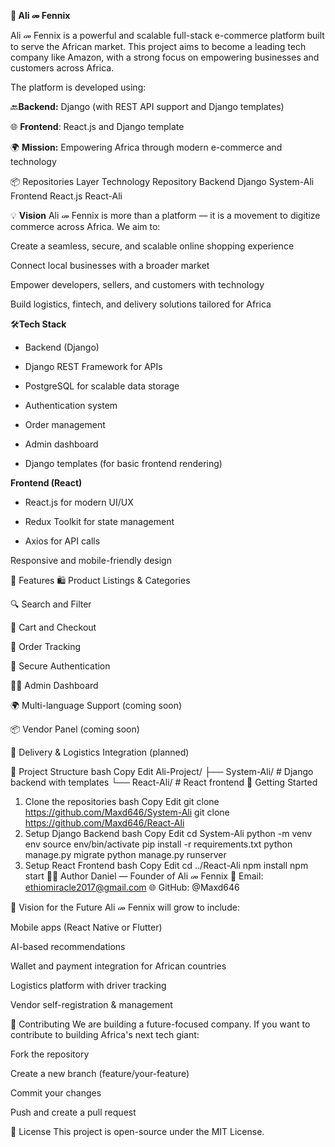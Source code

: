 **🚀 Ali መ Fennix**

Ali መ Fennix is a powerful and scalable full-stack e-commerce platform built to serve the African market. This project aims to become a leading tech company like Amazon, with a strong focus on empowering businesses and customers across Africa.

The platform is developed using:

🔙**Backend:** Django (with REST API support and Django templates)

🌐 **Frontend**: React.js and Django template

🌍 **Mission:** Empowering Africa through modern e-commerce and technology

📦 Repositories
Layer	Technology	Repository
Backend	Django	System-Ali
Frontend	React.js	React-Ali

💡 **Vision**
Ali መ Fennix is more than a platform — it is a movement to digitize commerce across Africa. We aim to:

Create a seamless, secure, and scalable online shopping experience

Connect local businesses with a broader market

Empower developers, sellers, and customers with technology

Build logistics, fintech, and delivery solutions tailored for Africa

🛠️**Tech Stack**
+ Backend (Django)
+ Django REST Framework for APIs

+ PostgreSQL for scalable data storage

+ Authentication system

+ Order management

+ Admin dashboard

+ Django templates (for basic frontend rendering)

**Frontend (React)**
+ React.js for modern UI/UX

+ Redux Toolkit for state management

+ Axios for API calls

Responsive and mobile-friendly design

🧩 Features
🛍️ Product Listings & Categories

🔍 Search and Filter

🛒 Cart and Checkout

🧾 Order Tracking

🔐 Secure Authentication

🧑‍💻 Admin Dashboard

🌍 Multi-language Support (coming soon)

📦 Vendor Panel (coming soon)

🚚 Delivery & Logistics Integration (planned)

📁 Project Structure
bash
Copy
Edit
Ali-Project/
├── System-Ali/       # Django backend with templates
└── React-Ali/        # React frontend
🚀 Getting Started
1. Clone the repositories
bash
Copy
Edit
git clone https://github.com/Maxd646/System-Ali
git clone https://github.com/Maxd646/React-Ali
2. Setup Django Backend
bash
Copy
Edit
cd System-Ali
python -m venv env
source env/bin/activate
pip install -r requirements.txt
python manage.py migrate
python manage.py runserver
3. Setup React Frontend
bash
Copy
Edit
cd ../React-Ali
npm install
npm start
👨‍💼 Author
Daniel — Founder of Ali መ Fennix
📧 Email: ethiomiracle2017@gmail.com
🌐 GitHub: @Maxd646

🌟 Vision for the Future
Ali መ Fennix will grow to include:

Mobile apps (React Native or Flutter)

AI-based recommendations

Wallet and payment integration for African countries

Logistics platform with driver tracking

Vendor self-registration & management

🤝 Contributing
We are building a future-focused company. If you want to contribute to building Africa's next tech giant:

Fork the repository

Create a new branch (feature/your-feature)

Commit your changes

Push and create a pull request

📝 License
This project is open-source under the MIT License.
